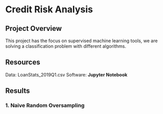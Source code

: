 # Credit Risk Analysis

## Project Overview
This project has the focus on supervised machine learning tools, we are solving a classification problem with different algorithms. 

## Resources
Data: LoanStats_2019Q1.csv
Software: **Jupyter Notebook**

## Results

### 1. Naive Random Oversampling


